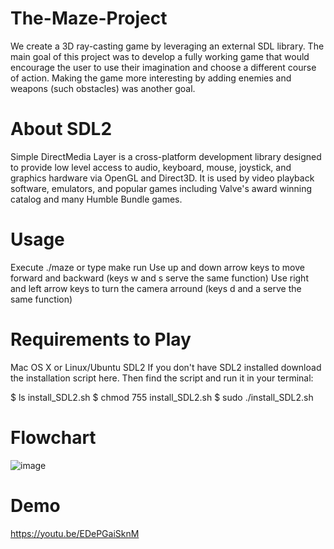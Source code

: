 # The-Maze-Project
We create a 3D ray-casting game by leveraging an external SDL library. The main goal of this project was to develop a fully working game that would encourage the user to use their imagination and choose a different course of action. Making the game more interesting by adding enemies and weapons (such obstacles) was another goal.

# About SDL2
Simple DirectMedia Layer is a cross-platform development library designed to provide low level access to audio, keyboard, mouse, joystick, and graphics hardware via OpenGL and Direct3D. It is used by video playback software, emulators, and popular games including Valve's award winning catalog and many Humble Bundle games.

# Usage
Execute ./maze or type make run
Use up and down arrow keys to move forward and backward (keys w and s serve the same function)
Use right and left arrow keys to turn the camera arround (keys d and a serve the same function)

# Requirements to Play
Mac OS X or Linux/Ubuntu
SDL2
If you don't have SDL2 installed download the installation script here. Then find the script and run it in your terminal:

$ ls
install_SDL2.sh
$ chmod 755 install_SDL2.sh
$ sudo ./install_SDL2.sh

# Flowchart
![image](https://github.com/Katlego1993/The-Maze-Project/assets/125447773/675e0925-1c61-4626-be65-72b0fa0bfd16)

# Demo 
https://youtu.be/EDePGaiSknM
